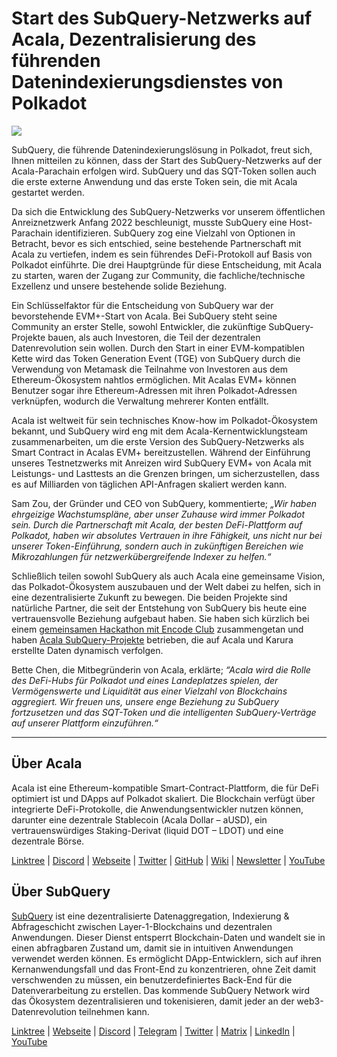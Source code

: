 # Start des SubQuery-Netzwerks auf Acala, Dezentralisierung des führenden Datenindexierungsdienstes von Polkadot

![](https://miro.medium.com/max/2400/1*kj_-zZcjeYdYIZVy1atYOg.gif)

SubQuery, die führende Datenindexierungslösung in Polkadot, freut sich, Ihnen mitteilen zu können, dass der Start des SubQuery-Netzwerks auf der Acala-Parachain erfolgen wird. SubQuery und das SQT-Token sollen auch die erste externe Anwendung und das erste Token sein, die mit Acala gestartet werden.

Da sich die Entwicklung des SubQuery-Netzwerks vor unserem öffentlichen Anreiznetzwerk Anfang 2022 beschleunigt, musste SubQuery eine Host-Parachain identifizieren. SubQuery zog eine Vielzahl von Optionen in Betracht, bevor es sich entschied, seine bestehende Partnerschaft mit Acala zu vertiefen, indem es sein führendes DeFi-Protokoll auf Basis von Polkadot einführte. Die drei Hauptgründe für diese Entscheidung, mit Acala zu starten, waren der Zugang zur Community, die fachliche/technische Exzellenz und unsere bestehende solide Beziehung.

Ein Schlüsselfaktor für die Entscheidung von SubQuery war der bevorstehende EVM+-Start von Acala. Bei SubQuery steht seine Community an erster Stelle, sowohl Entwickler, die zukünftige SubQuery-Projekte bauen, als auch Investoren, die Teil der dezentralen Datenrevolution sein wollen. Durch den Start in einer EVM-kompatiblen Kette wird das Token Generation Event (TGE) von SubQuery durch die Verwendung von Metamask die Teilnahme von Investoren aus dem Ethereum-Ökosystem nahtlos ermöglichen. Mit Acalas EVM+ können Benutzer sogar ihre Ethereum-Adressen mit ihren Polkadot-Adressen verknüpfen, wodurch die Verwaltung mehrerer Konten entfällt.

Acala ist weltweit für sein technisches Know-how im Polkadot-Ökosystem bekannt, und SubQuery wird eng mit dem Acala-Kernentwicklungsteam zusammenarbeiten, um die erste Version des SubQuery-Netzwerks als Smart Contract in Acalas EVM+ bereitzustellen. Während der Einführung unseres Testnetzwerks mit Anreizen wird SubQuery EVM+ von Acala mit Leistungs- und Lasttests an die Grenzen bringen, um sicherzustellen, dass es auf Milliarden von täglichen API-Anfragen skaliert werden kann.

Sam Zou, der Gründer und CEO von SubQuery, kommentierte; _„Wir haben ehrgeizige Wachstumspläne, aber unser Zuhause wird immer Polkadot sein. Durch die Partnerschaft mit Acala, der besten DeFi-Plattform auf Polkadot, haben wir absolutes Vertrauen in ihre Fähigkeit, uns nicht nur bei unserer Token-Einführung, sondern auch in zukünftigen Bereichen wie Mikrozahlungen für netzwerkübergreifende Indexer zu helfen.“_

Schließlich teilen sowohl SubQuery als auch Acala eine gemeinsame Vision, das Polkadot-Ökosystem auszubauen und der Welt dabei zu helfen, sich in eine dezentralisierte Zukunft zu bewegen. Die beiden Projekte sind natürliche Partner, die seit der Entstehung von SubQuery bis heute eine vertrauensvolle Beziehung aufgebaut haben. Sie haben sich kürzlich bei einem [gemeinsamen Hackathon mit Encode Club](https://medium.com/encode-club/polkadot-hack-challenges-7cfeba1a4c0e) zusammengetan und haben [Acala SubQuery-Projekte](https://subquery.medium.com/subquery-integrates-acala-to-aggregate-and-serve-defi-data-to-polkadot-and-kusama-builders-fc9af6a7aae1) betrieben, die auf Acala und Karura erstellte Daten dynamisch verfolgen.

Bette Chen, die Mitbegründerin von Acala, erklärte; _“Acala wird die Rolle des DeFi-Hubs für Polkadot und eines Landeplatzes spielen, der Vermögenswerte und Liquidität aus einer Vielzahl von Blockchains aggregiert. Wir freuen uns, unsere enge Beziehung zu SubQuery fortzusetzen und das SQT-Token und die intelligenten SubQuery-Verträge auf unserer Plattform einzuführen.“_

---

## Über Acala

Acala ist eine Ethereum-kompatible Smart-Contract-Plattform, die für DeFi optimiert ist und DApps auf Polkadot skaliert. Die Blockchain verfügt über integrierte DeFi-Protokolle, die Anwendungsentwickler nutzen können, darunter eine dezentrale Stablecoin (Acala Dollar – aUSD), ein vertrauenswürdiges Staking-Derivat (liquid DOT – LDOT) und eine dezentrale Börse.

[Linktree](https://linktr.ee/acalanetwork)  | [Discord](https://discord.gg/vdbFVCH)  | [Webseite](https://acala.network/)  | [Twitter](https://twitter.com/AcalaNetwork)  | [GitHub](https://github.com/AcalaNetwork/Acala)  | [Wiki](https://github.com/AcalaNetwork/Acala/wiki)  | [Newsletter](https://share.hsforms.com/1X9RxkXk-R62I0VNbATaDXw4h8qc)  | [YouTube](http://youtube.com/c/acalanetwork)

## Über SubQuery

[SubQuery](https://subquery.network/) ist eine dezentralisierte Datenaggregation, Indexierung & Abfrageschicht zwischen Layer-1-Blockchains und dezentralen Anwendungen. Dieser Dienst entsperrt Blockchain-Daten und wandelt sie in einen abfragbaren Zustand um, damit sie in intuitiven Anwendungen verwendet werden können. Es ermöglicht DApp-Entwicklern, sich auf ihren Kernanwendungsfall und das Front-End zu konzentrieren, ohne Zeit damit verschwenden zu müssen, ein benutzerdefiniertes Back-End für die Datenverarbeitung zu erstellen. Das kommende SubQuery Network wird das Ökosystem dezentralisieren und tokenisieren, damit jeder an der web3-Datenrevolution teilnehmen kann.

​​[Linktree](https://linktr.ee/subquerynetwork)  |  [Webseite](https://subquery.network/)  |  [Discord](https://discord.com/invite/78zg8aBSMG)  |  [Telegram](https://t.me/subquerynetwork)  |  [Twitter](https://twitter.com/subquerynetwork)  |  [Matrix](https://matrix.to/#/#subquery:matrix.org)  |  [LinkedIn](https://www.linkedin.com/company/subquery)  |  [YouTube](https://www.youtube.com/channel/UCi1a6NUUjegcLHDFLr7CqLw)
